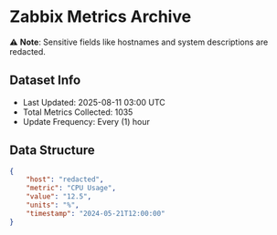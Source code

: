 # Zabbix Metrics Archive

⚠️ **Note**: Sensitive fields like hostnames and system descriptions are redacted.

## Dataset Info
- Last Updated: 2025-08-11 03:00 UTC
- Total Metrics Collected: 1035
- Update Frequency: Every (1) hour

## Data Structure
```json
{
    "host": "redacted",
    "metric": "CPU Usage",
    "value": "12.5",
    "units": "%",
    "timestamp": "2024-05-21T12:00:00"
}
```
